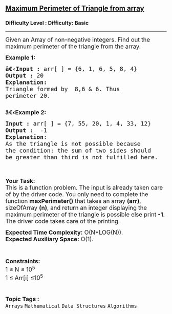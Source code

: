 <h2><a href="https://www.geeksforgeeks.org/problems/maximum-perimeter-of-triangle-from-array4322/1?itm_source=geeksforgeeks&itm_medium=article&itm_campaign=">Maximum Perimeter of Triangle from array</a></h2><h3>Difficulty Level : Difficulty: Basic</h3><hr><div class="problems_problem_content__Xm_eO"><p><span style="font-size: 18px;">Given an Array of non-negative integers. Find out the maximum perimeter of the triangle from the array.</span></p>
<p><span style="font-size: 18px;"><strong>Example 1:</strong></span></p>
<pre><span style="font-size: 18px;"><strong>â€‹Input :</strong> arr[ ] = {6, 1, 6, 5, 8, 4}
<strong>Output :</strong> 20
<strong>Explanation:</strong>
Triangle formed by &nbsp;8,6 &amp; 6. Thus 
perimeter 20.
</span></pre>
<p><br><span style="font-size: 18px;"><strong>â€‹Example 2:</strong></span></p>
<pre><span style="font-size: 18px;"><strong>Input :</strong> arr[ ] = {7, 55, 20, 1, 4, 33, 12} <strong>
Output :</strong>  -1
<strong>Explanation</strong>:
As&nbsp;the triangle is not possible because 
the condition: the sum of two sides should 
be greater than third is not fulfilled here.
 
</span></pre>
<p><span style="font-size: 18px;"><strong>Your Task:</strong><br>This is a function problem. The input is already taken care of by the driver code. You only need to complete the function <strong>maxPerimeter()</strong> that takes an array <strong>(arr)</strong>, sizeOfArray <strong>(n)</strong>, and return an integer displaying the maximum perimeter of the triangle&nbsp;is possible else print <strong>-1</strong>. The driver code takes care of the printing.</span></p>
<p><span style="font-size: 18px;"><strong>Expected Time Complexity:</strong>&nbsp;O(N*LOG(N)).<br><strong>Expected Auxiliary Space:</strong>&nbsp;O(1).</span></p>
<p><br><br><span style="font-size: 18px;"><strong>Constraints:</strong><br>1 ≤ N ≤ 10<sup>5</sup><br>1 ≤ Arr[i] ≤10<sup>5</sup></span></p></div><br><p><span style=font-size:18px><strong>Topic Tags : </strong><br><code>Arrays</code>&nbsp;<code>Mathematical</code>&nbsp;<code>Data Structures</code>&nbsp;<code>Algorithms</code>&nbsp;
